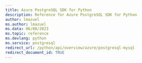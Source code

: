 ```yaml
---
title: Azure PostgreSQL SDK for Python
description: Reference for Azure PostgreSQL SDK for Python
author: lmazuel
ms.author: lmazuel
ms.data: 06/08/2023
ms.topic: reference
ms.devlang: python
ms.service: postgresql
redirect_url: /python/api/overview/azure/postgresql-mysql
redirect_document_id: TRUE
---
```

